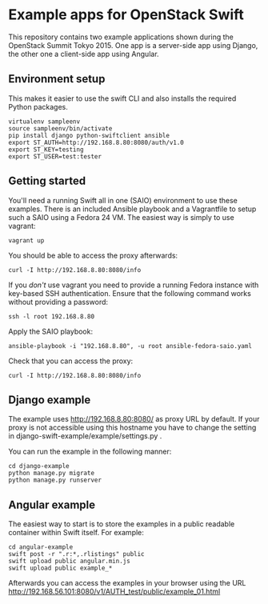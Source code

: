 Example apps for OpenStack Swift
================================

This repository contains two example applications shown during the OpenStack
Summit Tokyo 2015. One app is a server-side app using Django, the other one a
client-side app using Angular.

Environment setup
-----------------

This makes it easier to use the swift CLI and also installs the required Python
packages.

	virtualenv sampleenv
	source sampleenv/bin/activate
	pip install django python-swiftclient ansible
	export ST_AUTH=http://192.168.8.80:8080/auth/v1.0
	export ST_KEY=testing
	export ST_USER=test:tester

Getting started
---------------
You'll need a running Swift all in one (SAIO) environment to use these examples.
There is an included Ansible playbook and a Vagrantfile to setup such a SAIO
using a Fedora 24 VM. The easiest way is simply to use vagrant:

    vagrant up

You should be able to access the proxy afterwards:

    curl -I http://192.168.8.80:8080/info

If you _don't_ use vagrant you need to provide a running Fedora instance with
key-based SSH authentication. Ensure that the following command works without
providing a password:

    ssh -l root 192.168.8.80

Apply the SAIO playbook:

    ansible-playbook -i "192.168.8.80", -u root ansible-fedora-saio.yaml

Check that you can access the proxy:

    curl -I http://192.168.8.80:8080/info


Django example
--------------

The example uses http://192.168.8.80:8080/ as proxy URL by default. If your proxy is not
accessible using this hostname you have to change the setting in
django-swift-example/example/settings.py .

You can run the example in the following manner:

    cd django-example
    python manage.py migrate
    python manage.py runserver


Angular example
---------------
The easiest way to start is to store the examples in a public readable container
within Swift itself. For example:

    cd angular-example
    swift post -r ".r:*,.rlistings" public
    swift upload public angular.min.js
    swift upload public example_*

Afterwards you can access the examples in your browser using the URL
http://192.168.56.101:8080/v1/AUTH_test/public/example_01.html
